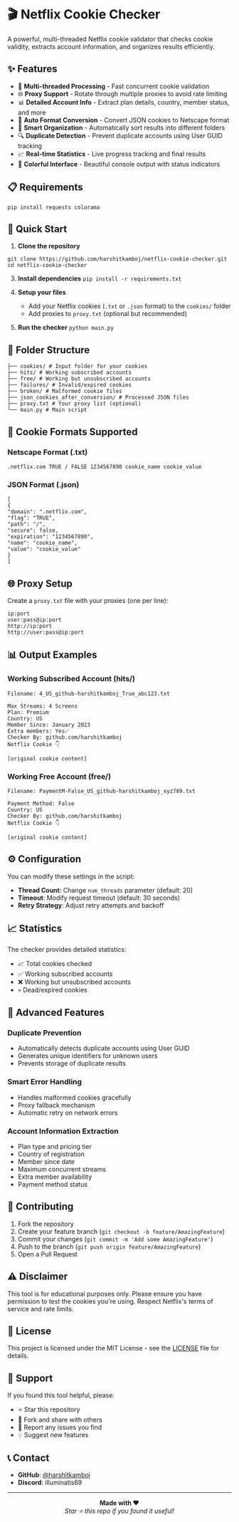 # 🎬 Netflix Cookie Checker

A powerful, multi-threaded Netflix cookie validator that checks cookie validity, extracts account information, and organizes results efficiently.

## ✨ Features

- 🚀 **Multi-threaded Processing** - Fast concurrent cookie validation
- 🌐 **Proxy Support** - Rotate through multiple proxies to avoid rate limiting
- 📊 **Detailed Account Info** - Extract plan details, country, member status, and more
- 🔄 **Auto Format Conversion** - Convert JSON cookies to Netscape format
- 📁 **Smart Organization** - Automatically sort results into different folders
- 🔍 **Duplicate Detection** - Prevent duplicate accounts using User GUID tracking
- 📈 **Real-time Statistics** - Live progress tracking and final results
- 🎨 **Colorful Interface** - Beautiful console output with status indicators

## 📋 Requirements

`pip install requests colorama`

## 🚀 Quick Start

1. **Clone the repository**
```
git clone https://github.com/harshitkamboj/netflix-cookie-checker.git
cd netflix-cookie-checker
```

3. **Install dependencies**
`pip install -r requirements.txt`

4. **Setup your files**
   - Add your Netflix cookies (`.txt` or `.json` format) to the `cookies/` folder
   - Add proxies to `proxy.txt` (optional but recommended)

5. **Run the checker**
`python main.py`

## 📁 Folder Structure

```
├── cookies/ # Input folder for your cookies
├── hits/ # Working subscribed accounts
├── free/ # Working but unsubscribed accounts
├── failures/ # Invalid/expired cookies
├── broken/ # Malformed cookie files
├── json_cookies_after_conversion/ # Processed JSON files
├── proxy.txt # Your proxy list (optional)
└── main.py # Main script
```

## 🍪 Cookie Formats Supported

### Netscape Format (.txt)
`.netflix.com TRUE / FALSE 1234567890 cookie_name cookie_value`

### JSON Format (.json)
```
[
{
"domain": ".netflix.com",
"flag": "TRUE",
"path": "/",
"secure": false,
"expiration": "1234567890",
"name": "cookie_name",
"value": "cookie_value"
}
]
```

## 🌐 Proxy Setup

Create a `proxy.txt` file with your proxies (one per line):

```
ip:port
user:pass@ip:port
http://ip:port
http://user:pass@ip:port
```

## 📊 Output Examples

### Working Subscribed Account (hits/)
```
Filename: 4_US_github-harshitkamboj_True_abc123.txt

Max Streams: 4 Screens
Plan: Premium
Country: US
Member Since: January 2023
Extra members: Yes✅
Checker By: github.com/harshitkamboj
Netflix Cookie 👇

[original cookie content]
```

### Working Free Account (free/)
```
Filename: PaymentM-False_US_github-harshitkamboj_xyz789.txt

Payment Method: False
Country: US
Checker By: github.com/harshitkamboj
Netflix Cookie 👇

[original cookie content]
```

## ⚙️ Configuration

You can modify these settings in the script:

- **Thread Count**: Change `num_threads` parameter (default: 20)
- **Timeout**: Modify request timeout (default: 30 seconds)
- **Retry Strategy**: Adjust retry attempts and backoff

## 📈 Statistics

The checker provides detailed statistics:
- 📈 Total cookies checked
- ✅ Working subscribed accounts
- ❌ Working but unsubscribed accounts  
- 💀 Dead/expired cookies

## 🔧 Advanced Features

### Duplicate Prevention
- Automatically detects duplicate accounts using User GUID
- Generates unique identifiers for unknown users
- Prevents storage of duplicate results

### Smart Error Handling
- Handles malformed cookies gracefully
- Proxy fallback mechanism
- Automatic retry on network errors

### Account Information Extraction
- Plan type and pricing tier
- Country of registration
- Member since date
- Maximum concurrent streams
- Extra member availability
- Payment method status

## 🤝 Contributing

1. Fork the repository
2. Create your feature branch (`git checkout -b feature/AmazingFeature`)
3. Commit your changes (`git commit -m 'Add some AmazingFeature'`)
4. Push to the branch (`git push origin feature/AmazingFeature`)
5. Open a Pull Request

## ⚠️ Disclaimer

This tool is for educational purposes only. Please ensure you have permission to test the cookies you're using. Respect Netflix's terms of service and rate limits.

## 📝 License

This project is licensed under the MIT License - see the [LICENSE](LICENSE) file for details.

## 🌟 Support

If you found this tool helpful, please:
- ⭐ Star this repository
- 🍴 Fork and share with others
- 🐛 Report any issues you find
- 💡 Suggest new features

## 📞 Contact

- **GitHub**: [@harshitkamboj](https://github.com/harshitkamboj)
- **Discord**: illuminatis69

---

<div align="center">
  <b>Made with ❤️</b>
  <br>
  <i>Star ⭐ this repo if you found it useful!</i>
</div>

